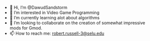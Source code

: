 - 👋 Hi, I’m @DawudSandstorm
- 👀 I’m interested in Video Game Programming
- 🌱 I’m currently learning alot about algorithms
- 💞️ I’m looking to collaborate on the creation of somewhat impressive mods for Gmod.
- 📫 How to reach me: robert.russell-3@selu.edu

<!---
DawudSandstorm/DawudSandstorm is a ✨ special ✨ repository because its `README.md` (this file) appears on your GitHub profile.
You can click the Preview link to take a look at your changes.
--->
